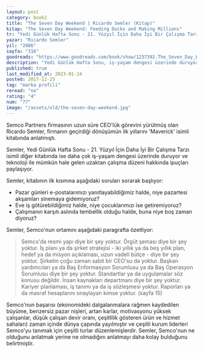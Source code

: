 ```yaml
---
layout: post
category: book2
title: "The Seven Day Weekend | Ricardo Semler (Kitap)"
kitap: "The Seven Day Weekend: Feeding Ducks and Making Millions"
tr: "Yedi Günlük Hafta Sonu - 21. Yüzyıl İçin Daha İyi Bir Çalışma Tarzı"
yazar: "Ricardo Semler"
yil: "2006"
sayfa: "316"
goodreads: "https://www.goodreads.com/book/show/1237392.The_Seven_Day_Weekend"
description: "Yedi Günlük Hafta Sonu, iş-yaşam dengesi üzerinde duruyor ve teknoloji ile mümkün hale gelen uzaktan çalışma düzeni hakkında ipuçları paylaşıyor."
published: true
last_modified_at: 2023-01-14
posted: 2017-11-25
tag: "marka profili"
reread: "no"
rating: "4"
num: "77"
image: "/assets/old/the-seven-day-weekend.jpg"
---
```


Semco Partners firmasının uzun süre CEO'lük görevini yürütmüş olan Ricardo Semler, firmanın geçirdiği dönüşümün ilk yıllarını 'Maverick' isimli kitabında anlatmıştı.

Semler, Yedi Günlük Hafta Sonu - 21. Yüzyıl İçin Daha İyi Bir Çalışma Tarzı isimli diğer kitabında ise daha çok iş-yaşam dengesi üzerinde duruyor ve teknoloji ile mümkün hale gelen uzaktan çalışma düzeni hakkında ipuçları paylaşıyor.

Semler, kitabının ilk kısmına aşağıdaki soruları sorarak başlıyor:

- Pazar günleri e-postalarımızı yanıtlayabildiğimiz halde, niye pazartesi akşamları sinemaya gidemiyoruz?
- Eve iş götürebildiğimiz halde, niye çocuklarımızı ise getiremiyoruz?
- Çalışmanın karşıtı aslında tembellik olduğu halde, buna niye boş zaman diyoruz?

Semler, Semco'nun ortamını aşağıdaki paragrafta özetliyor:

> Semco'da resmi yapı diye bir şey yoktur. Örgüt şeması diye bir şey yoktur. İş planı ya da şirket stratejisi - iki yıllık ya da beş yıllık plan, hedef ya da misyon açıklaması, uzun vadeli bütçe - diye bir şey yoktur. Şirketin çoğu zaman sabit bir CEO'su da yoktur. Başkan yardımcıları ya da Baş Enformasyon Sorumlusu ya da Baş Operasyon Sorumlusu diye bir şey yoktur. Standartlar ya da uygulamalar söz konusu değildir. İnsan kaynakları departmanı diye bir şey yoktur. Kariyer planlaması, iş tanımı ya da iş sözleşmesi yoktur. Raporları ya da masraf hesaplarını onaylayan kimse yoktur. (sayfa 15)

Semco'nun başarısı (ekonomideki dalgalanmalara rağmen kaydedilen büyüme, benzersiz pazar nişleri, artan karlar, motivasyonu yüksek çalışanlar, düşük çalışan devir oranı, çeşitlilik gösteren ürün ve hizmet sahaları) zaman içinde dünya çapında yayılmıştır ve çeşitli kurum liderleri Semco'yu tanımak için çeşitli turlar düzenlemişlerdir. Semler, Semco'nun ne olduğunu anlatmak yerine ne olmadığını anlatmayı daha kolay bulduğunu belirtmiştir.
